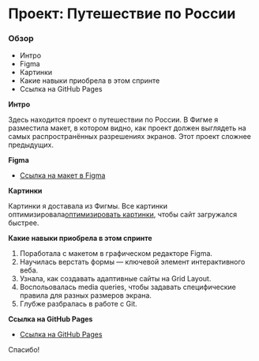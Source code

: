 # Проект: Путешествие по России

### Обзор
* Интро
* Figma
* Картинки
* Какие навыки приобрела в этом спринте
* Ссылка на GitHub Pages

**Интро**

Здесь находится проект о путешествии по России.
В Фигме я разместила макет, в котором видно, как проект должен выглядеть на самых распространённых разрешениях экранов.
Этот проект сложнее предыдущих.

**Figma**

* [Ссылка на макет в Figma](https://www.figma.com/file/5S2WSbEFL6awjVWJ0NWL8Q/Sprint-3_-Russia-_-desktop-mobile?node-id=28503%3A0)

**Картинки**

Картинки я доставала из Фигмы. Все картинки оптимизировала[оптимизировать картинки](https://tinypng.com/), чтобы сайт загружался быстрее.


**Какие навыки приобрела в этом спринте**
1. Поработала с макетом в графическом редакторе Figma.
2. Научилась верстать формы — ключевой элемент интерактивного веба.
3. Узнала, как создавать адаптивные сайты на Grid Layout.
4. Воспольовалась media queries, чтобы задавать специфические правила для разных размеров экрана.
5. Глубже разбралась в работе с Git.


**Ссылка на GitHub Pages**

* [Ссылка на GitHub Pages](https://krekser37.github.io/my-russian-travel/index.html)

Спасибо!
